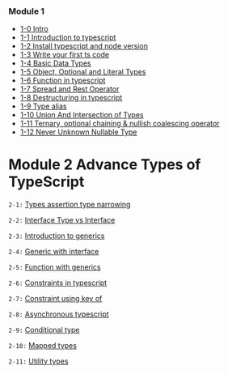 ### Module 1

- [1-0 Intro]()
- [1-1 Introduction to typescript]()
- [1-2 Install typescript and node version]()
- [1-3 Write your first ts code]()
- [1-4 Basic Data Types]()
- [1-5 Object, Optional and Literal Types]()
- [1-6 Function in typescript]()
- [1-7 Spread and Rest Operator]()
- [1-8 Destructuring in typescript]()
- [1-9 Type alias]()
- [1-10 Union And Intersection of Types]()
- [1-11 Ternary, optional chaining & nullish coalescing operator]()
- [1-12 Never Unknown Nullable Type]()

# Module 2 Advance Types of TypeScript

`2-1:` [Types assertion type narrowing]()

`2-2:` [Interface Type vs Interface]()

`2-3:` [Introduction to generics]()

`2-4:` [Generic with interface]()

`2-5:` [Function with generics]()

`2-6:` [Constraints in typescript]()

`2-7:` [Constraint using key of]()

`2-8:` [Asynchronous typescript]()

`2-9:` [Conditional type]()

`2-10:` [Mapped types]()

`2-11:` [Utility types]()
